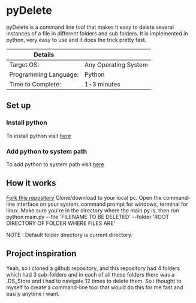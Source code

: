 # pyDelete
pyDelete is a command line tool that makes it easy to delete several instances of a file in different folders and sub folders. It is implemented in python, very easy to use and it does the trick pretty fast.


  | Details            |              |
|-----------------------|---------------|
| Target OS:            |  Any Operating System   |
| Programming Language: |  Python |
| Time to Complete:    |  1-3 minutes    |


## Set up

### Install python 
To install python visit [here](https://www.python.org/downloads/)

### Add python to system path
To add python to system path visit [here](https://www.edureka.co/blog/add-python-to-path/)


## How it works

[Fork this repository](https://github.com/login?return_to=%2FKolatimiDave%2FpyDelete)
Clone/download to your local pc.
Open the command-line interface on your system. command prompt for windows, terminal for linux.
Make sure you're in the directory where the main.py is, then run python main.py --file 'FILENAME TO BE DELETED' --folder 'ROOT DIRECTORY OF FOLDER WHERE FILES ARE'

NOTE : Default folder directory is current directory.  


## Project inspiration
Yeah, so i cloned a github repository, and this repository had 4 folders which had 3 sub-folders and in each of all these folders there was a .DS_Store and i had to navigate 12 times to delete them.
So i thought to myself to create a command-line tool that would do this for me fast and easily anytime i want.
